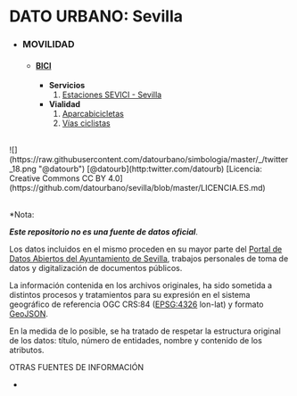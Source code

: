 # DATO URBANO: Sevilla
* ### **MOVILIDAD**
  - #### [**BICI**](https://datourbano.github.io/sevilla/movilidad/bici/41091_movilidad_bici)
    - **Servicios**
      1. [Estaciones SEVICI - Sevilla](https://github.com/datourbano/sevilla/blob/master/movilidad/bici/servicios/41091_estaciones_sevici.md)
    - **Vialidad**
      1. [Aparcabicicletas](https://github.com/datourbano/sevilla/blob/master/movilidad/bici/vialidad/41091_aparcabicicletas.md)
      2. [Vías ciclistas](https://github.com/datourbano/sevilla/blob/master/movilidad/bici/vialidad/41091_vias_ciclistas.md)

<br />
![](https://raw.githubusercontent.com/datourbano/simbologia/master/_/twitter_18.png "@datourb") [@datourb](http:twitter.com/datourb)  
[Licencia: Creative Commons CC BY 4.0](https://github.com/datourbano/sevilla/blob/master/LICENCIA.ES.md)
<br /><br />

\*Nota:

  **_Este repositorio no es una fuente de datos oficial_**.
  
  Los datos incluidos en el mismo proceden en su mayor parte del [Portal de Datos Abiertos del Ayuntamiento de Sevilla](http://datosabiertos.sevilla.org/), trabajos personales de toma de datos y digitalización de documentos públicos.
  
  La información contenida en los archivos originales, ha sido sometida a distintos procesos y tratamientos para su expresión en el sistema geográfico de referencia OGC CRS:84 ([EPSG:4326](https://epsg.io/4326) lon-lat)  y formato [GeoJSON](http://geojson.org/).

  En la medida de lo posible, se ha tratado de respetar la estructura original de los datos: título, número de entidades, nombre y contenido de los atributos.

  OTRAS FUENTES DE INFORMACIÓN

  * 


